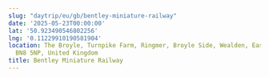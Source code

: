 ```yaml
---
slug: "daytrip/eu/gb/bentley-miniature-railway"
date: '2025-05-23T00:00:00'
lat: '50.923490546802256'
lng: '0.11229910190581904'
location: The Broyle, Turnpike Farm, Ringmer, Broyle Side, Wealden, East Sussex, England,
  BN8 5NP, United Kingdom
title: Bentley Miniature Railway
---
```



